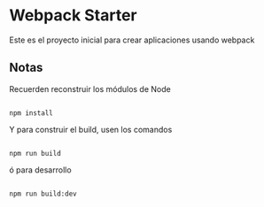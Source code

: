 # Webpack Starter

Este es el proyecto inicial para crear aplicaciones usando webpack

## Notas

Recuerden reconstruir los módulos de Node

```Node

npm install
```

Y para construir el build, usen los comandos

```Node

npm run build
```

ó para desarrollo

```Node

npm run build:dev
```
